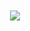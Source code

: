 <div align="center">
  <br /><br /><img
    src="https://giffiles.alphacoders.com/351/35157.gif"
  /><br /><br />
</div>
